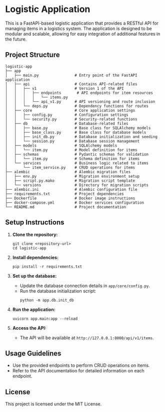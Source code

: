 # Logistic Application

This is a FastAPI-based logistic application that provides a RESTful API for managing items in a logistics system. The application is designed to be modular and scalable, allowing for easy integration of additional features in the future.

## Project Structure

```
logistic-app
├── app
│   ├── main.py                # Entry point of the FastAPI application
│   ├── api                    # Contains API-related files
│   │   ├── v1                 # Version 1 of the API
│   │   │   ├── endpoints       # API endpoints for item resources
│   │   │   │   └── items.py
│   │   │   └── api_v1.py      # API versioning and route inclusion
│   │   └── deps.py            # Dependency functions for routes
│   ├── core                   # Core application settings
│   │   ├── config.py          # Configuration settings
│   │   └── security.py        # Security-related functions
│   ├── db                     # Database-related files
│   │   ├── base.py            # Base class for SQLAlchemy models
│   │   ├── base_class.py      # Base class for database models
│   │   ├── init_db.py         # Database initialization and seeding
│   │   └── session.py         # Database session management
│   ├── models                 # SQLAlchemy models
│   │   └── item.py            # Model definition for items
│   ├── schemas                # Pydantic schemas for validation
│   │   └── item.py            # Schema definition for items
│   └── services               # Business logic related to items
│       └── item_service.py    # CRUD operations for items
├── alembic                    # Alembic migration files
│   ├── env.py                 # Migration environment setup
│   ├── script.py.mako         # Migration script template
│   └── versions               # Directory for migration scripts
├── alembic.ini                # Alembic configuration file
├── requirements.txt           # Project dependencies
├── Dockerfile                 # Docker image instructions
├── docker-compose.yml         # Docker services configuration
└── README.md                  # Project documentation
```

## Setup Instructions

1. **Clone the repository:**
   ```
   git clone <repository-url>
   cd logistic-app
   ```

2. **Install dependencies:**
   ```
   pip install -r requirements.txt
   ```

3. **Set up the database:**
   - Update the database connection details in `app/core/config.py`.
   - Run the database initialization script:
     ```
     python -m app.db.init_db
     ```

4. **Run the application:**
   ```
   uvicorn app.main:app --reload
   ```

5. **Access the API:**
   - The API will be available at `http://127.0.0.1:8000/api/v1/items`.

## Usage Guidelines

- Use the provided endpoints to perform CRUD operations on items.
- Refer to the API documentation for detailed information on each endpoint.

## License

This project is licensed under the MIT License.